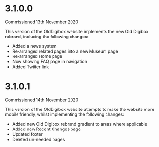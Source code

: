 # 3.1.0.0
Commissioned 13th November 2020

This version of the OldDigibox website implements the new Old Digibox rebrand, including the following changes:
- Added a news system
- Re-arranged related pages into a new Museum page
- Re-arranged Home page
- Now showing FAQ page in navigation
- Added Twitter link

# 3.1.0.1
Commissioned 14th November 2020

This version of the OldDigibox website attempts to make the website more mobile friendly, whilst implementing the following changes:
- Added new Old Digibox rebrand gradient to areas where applicable
- Added new Recent Changes page
- Updated footer
- Deleted un-needed pages
